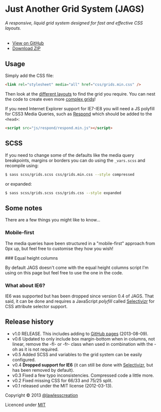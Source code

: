 # Just Another Grid System (JAGS)
###### A responsive, liquid grid system designed for fast and effective CSS layouts.

 - [View on GitHub](https://github.com/lawlesscreation/just-another-grid-system)
 - [Download ZIP](https://github.com/lawlesscreation/just-another-grid-system/archive/master.zip)


## Usage

Simply add the CSS file:

```html
<link rel="stylesheet" media="all" href="css/grids.min.css" />
```

Then look at the [different layouts](https://github.com/lawlesscreation/just-another-grid-system/gh-pages/layouts.html) to find the grid you require. You can nest the code to create even more [complex grids](https://github.com/lawlesscreation/just-another-grid-system/gh-pages/extreme-testing.html)!

If you need Internet Explorer support for IE7-IE8 you will need a JS polyfill for CSS3 Media Queries, such as [Respond](https://github.com/scottjehl/Respond) which should be added to the <code>&lt;head&gt;</code>:

```html
<script src="js/respond/respond.min.js"></script>
```


## SCSS

If you need to change some of the defaults like the media query breakpoints, margins or borders you can do using the <code>_vars.scss</code> and recompile using:

```bash
$ sass scss/grids.scss css/grids.min.css --style compressed
```

or expanded:

```bash
$ sass scss/grids.scss css/grids.css --style expanded
```


## Some notes
There are a few things you might like to know...

### Mobile-first

The media queries have been structured in a "mobile-first" approach from 0px up, but feel free to customise they how you wish!

### Equal height columns

By default JAGS doesn't come with the equal height columns script I'm using on this page but feel free to use the one in the code.

### What about IE6?

IE6 was supported but has been dropped since version 0.4 of JAGS. That said, it can be done and requires a JavaScript <em>polyfill</em> called [Selectivizr](http://selectivizr.com/) for CSS attribute selector support.


## Release history
 - v1.0 RELEASE. This includes adding to [GitHub pages](http://lawlesscreation.github.io/just-another-grid-system/) (2013-08-09).
 - v0.6 Updated to only include box margin-bottom when in columns, not linear, remove the -fl- or -fr- class when used in combination with the -oh as it is not required.
 - v0.5 Added SCSS and variables to the grid system can be easily configured.
 - v0.4 **Dropped support for IE6** (it can still be done with [Selectivizr](http://selectivizr.com/), but has been removed by default).
 - v0.3 Fixed a few typo inconsistencies. Compressed code a little more.
 - v0.2 Fixed missing CSS for 66/33 and 75/25 split.
 - v0.1 released under the MIT license (2012-03-13).

Copyright © 2013 [@lawlesscreation](http://twitter.com/lawlesscreation)

Licenced under [MIT](http://opensource.org/licenses/mit-license.php)
